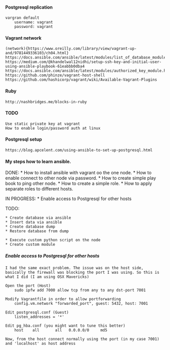 #### Postgresql replication

    vargran default 
        username: vagrant
        password: vagrant
    
#### Vagrant network

    (network){https://www.oreilly.com/library/view/vagrant-up-and/9781449336103/ch04.html}
    https://docs.ansible.com/ansible/latest/modules/list_of_database_modules.html
    https://medium.com/@khandelwal12nidhi/setup-ssh-key-and-initial-user-using-ansible-playbook-61eabbb0dba4
    https://docs.ansible.com/ansible/latest/modules/authorized_key_module.html
    https://github.com/phinze/vagrant-host-shell
    https://github.com/hashicorp/vagrant/wiki/Available-Vagrant-Plugins
    
#### Ruby

    http://nashbridges.me/blocks-in-ruby
    
#### TODO
    
    Use static private key at vagrant
    How to enable login/password auth at linux
    
#### Postgresql setup

    https://blog.apcelent.com/using-ansible-to-set-up-postgresql.html

#### My steps how to learn ansible.

DONE:
    * How to install ansible with vagrant oo the one node.
    * How to enable connect to other node via password.
    * How to create simple play book to ping other node.
    * How to create a simple role.
    * How to apply separate roles to different hosts.

IN PROGRESS:
    * Enable access to Postgresql for other hosts

TODO:

    * Create database via ansible
    * Insert data via ansible
    * Create database dump
    * Restore database from dump

    * Execute custom python script on the node
    * Create custom module

##### Enable access to Postgresql for other hosts

    I had the same exact problem. The issue was on the host side, basically the firewall was blocking the port I was using. So this is what I did (I am using OSX Mavericks)

    Open the port (Host)
        sudo ipfw add 7000 allow tcp from any to any dst-port 7001

    Modify Vagrantfile in order to allow portforwarding
        config.vm.network "forwarded_port", guest: 5432, host: 7001

    Edit postgresql.conf (Guest)
        listen_addresses = '*'

    Edit pg_hba.conf (you might want to tune this better)
        host    all       all   0.0.0.0/0     md5

    Now, from the host connect normally using the port (in my case 7001) and 'localhost' as host address